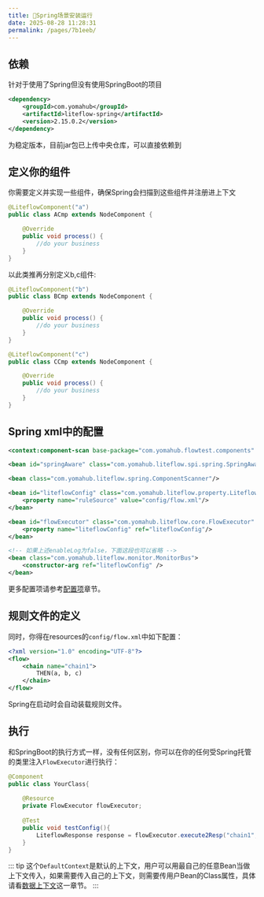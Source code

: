 ```yaml
---
title: 🌱Spring场景安装运行
date: 2025-08-28 11:28:31
permalink: /pages/7b1eeb/
---
```


## 依赖
针对于使用了Spring但没有使用SpringBoot的项目

```xml
<dependency>
	<groupId>com.yomahub</groupId>
    <artifactId>liteflow-spring</artifactId>
	<version>2.15.0.2</version>
</dependency>
```
为稳定版本，目前jar包已上传中央仓库，可以直接依赖到

## 定义你的组件
你需要定义并实现一些组件，确保Spring会扫描到这些组件并注册进上下文
```java
@LiteflowComponent("a")
public class ACmp extends NodeComponent {

    @Override
    public void process() {
        //do your business
    }
}
```

以此类推再分别定义b,c组件:

```java
@LiteflowComponent("b")
public class BCmp extends NodeComponent {

	@Override
	public void process() {
		//do your business
	}
}
```

```java
@LiteflowComponent("c")
public class CCmp extends NodeComponent {

	@Override
	public void process() {
		//do your business
	}
}
```

## Spring xml中的配置
```xml
<context:component-scan base-package="com.yomahub.flowtest.components" />

<bean id="springAware" class="com.yomahub.liteflow.spi.spring.SpringAware"/>

<bean class="com.yomahub.liteflow.spring.ComponentScanner"/>

<bean id="liteflowConfig" class="com.yomahub.liteflow.property.LiteflowConfig">
    <property name="ruleSource" value="config/flow.xml"/>
</bean>

<bean id="flowExecutor" class="com.yomahub.liteflow.core.FlowExecutor" depends-on="springAware">
    <property name="liteflowConfig" ref="liteflowConfig"/>
</bean>

<!-- 如果上述enableLog为false，下面这段也可以省略 -->
<bean class="com.yomahub.liteflow.monitor.MonitorBus">
    <constructor-arg ref="liteflowConfig" />
</bean>
```

更多配置项请参考[配置项](/pages/33833a/)章节。

## 规则文件的定义
同时，你得在resources的`config/flow.xml`中如下配置：
```xml
<?xml version="1.0" encoding="UTF-8"?>
<flow>
    <chain name="chain1">
        THEN(a, b, c)
    </chain>
</flow>
```

Spring在启动时会自动装载规则文件。

## 执行
和SpringBoot的执行方式一样，没有任何区别，你可以在你的任何受Spring托管的类里注入`FlowExecutor`进行执行：

```java
@Component
public class YourClass{
    
    @Resource
    private FlowExecutor flowExecutor;
    
    @Test
    public void testConfig(){
        LiteflowResponse response = flowExecutor.execute2Resp("chain1", "arg", DefaultContext.class);
    }
}
```

::: tip
这个`DefaultContext`是默认的上下文，用户可以用最自己的任意Bean当做上下文传入，如果需要传入自己的上下文，则需要传用户Bean的Class属性，具体请看[数据上下文](/pages/74b4bf/)这一章节。
:::